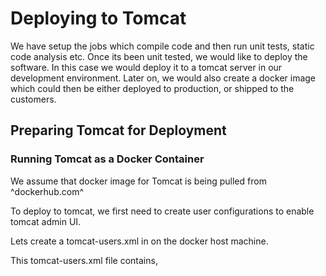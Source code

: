 # Deploying to Tomcat
We have setup the jobs which compile code and then run unit tests, static code analysis etc. Once its been unit tested, we would like to deploy the software. In this case we would deploy it to a tomcat server in our development environment. Later on, we would also create a docker image which could then be either deployed to production, or shipped to the customers.

## Preparing Tomcat for Deployment
### Running Tomcat as a Docker Container
We assume that docker image for Tomcat is being pulled from ^dockerhub.com^

To deploy to tomcat, we first need to create user configurations to enable tomcat admin UI.

Lets create a tomcat-users.xml in on the docker host machine.

This tomcat-users.xml file contains,
